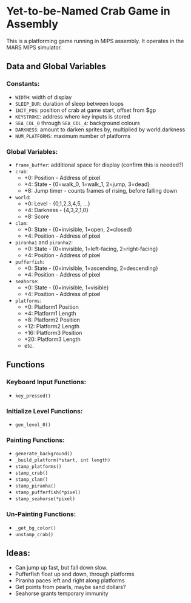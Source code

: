 # Yet-to-be-Named Crab Game in Assembly

This is a platforming game running in MIPS assembly. It operates in the MARS MIPS simulator.

## Data and Global Variables

### Constants:
 - `WIDTH`: width of display
 - `SLEEP_DUR`: duration of sleep between loops
 - `INIT_POS`: position of crab at game start, offset from $gp
 - `KEYSTROKE`: address where key inputs is stored
 - `SEA_COL_0` through `SEA_COL_4`: background colours
 - `DARKNESS`: amount to darken sprites by, multiplied by world.darkness
 - `NUM_PLATFORMS`: maximum number of platforms

### Global Variables:
 - `frame_buffer`: additional space for display (confirm this is needed?)
 - `crab`:
   - +0: Position - Address of pixel
   - +4: State - {0=walk_0, 1=walk_1, 2=jump, 3=dead}
   - +8: Jump timer - counts frames of rising, before falling down
 - `world`:
   - +0: Level - {0,1,2,3,4,5, ...}
   - +4: Darkness - {4,3,2,1,0}
   - +8: Score
 - `clam`:
   - +0: State - {0=invisible, 1=open, 2=closed}
   - +4: Position - Address of pixel
 - `piranha1` and `piranha2`:
   - +0: State - {0=invisible, 1=left-facing, 2=right-facing}
   - +4: Position - Address of pixel
 - `pufferfish`:
   - +0: State - {0=invisible, 1=ascending, 2=descending}
   - +4: Position - Address of pixel
 - `seahorse`:
   - +0: State - {0=invisible, 1=visible}
   - +4: Position - Address of pixel
 - `platforms`:
   - +0: Platform1 Position
   - +4: Platform1 Length
   - +8: Platform2 Position
   - +12: Platform2 Length
   - +16: Platform3 Position
   - +20: Platform3 Length
   - etc.

## Functions

### Keyboard Input Functions:
 - `key_pressed()`

### Initialize Level Functions:
 - `gen_level_0()`

### Painting Functions:
 - `generate_background()`
 - `_build_platform(*start, int length)`
 - `stamp_platforms()`
 - `stamp_crab()`
 - `stamp_clam()`
 - `stamp_piranha()`
 - `stamp_pufferfish(*pixel)`
 - `stamp_seahorse(*pixel)`

### Un-Painting Functions:
 - `_get_bg_color()`
 - `unstamp_crab()`

## Ideas: 
 - Can jump up fast, but fall down slow.
 - Pufferfish float up and down, through platforms
 - Piranha paces left and right along platforms
 - Get points from pearls, maybe sand dollars?
 - Seahorse grants temporary immunity